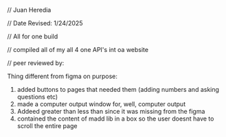 // Juan Heredia 

 // Date Revised: 1/24/2025 

 // All for one build

 // compiled all of my all 4 one API's int oa website

// peer reviewed by:





Thing different from figma on purpose:
1. added buttons to pages that needed them (adding numbers and asking questions etc)
2. made a computer output window for, well, computer output
3. Addeed greater than less than since it was missing from the figma
4. contained the content of madd lib in a box so the user doesnt have to scroll the entire page